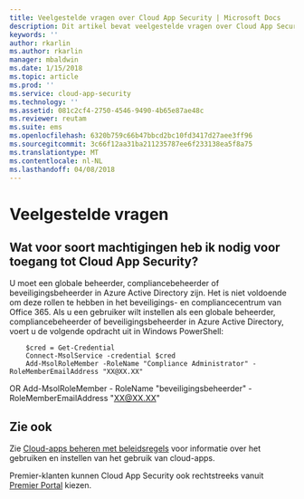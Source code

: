 ```yaml
---
title: Veelgestelde vragen over Cloud App Security | Microsoft Docs
description: Dit artikel bevat veelgestelde vragen over Cloud App Security en de bijbehorende antwoorden.
keywords: ''
author: rkarlin
ms.author: rkarlin
manager: mbaldwin
ms.date: 1/15/2018
ms.topic: article
ms.prod: ''
ms.service: cloud-app-security
ms.technology: ''
ms.assetid: 081c2cf4-2750-4546-9490-4b65e87ae48c
ms.reviewer: reutam
ms.suite: ems
ms.openlocfilehash: 6320b759c66b47bbcd2bc10fd3417d27aee3ff96
ms.sourcegitcommit: 3c66f12aa31ba211235787ee6f233138ea5f8a75
ms.translationtype: MT
ms.contentlocale: nl-NL
ms.lasthandoff: 04/08/2018
---
```

# <a name="frequently-asked-questions"></a>Veelgestelde vragen

## <a name="what-kind-of-permissions-do-i-need-to-have-in-order-to-access-cloud-app-security"></a>Wat voor soort machtigingen heb ik nodig voor toegang tot Cloud App Security?

U moet een globale beheerder, compliancebeheerder of beveiligingsbeheerder in Azure Active Directory zijn. Het is niet voldoende om deze rollen te hebben in het beveiligings- en compliancecentrum van Office 365.
Als u een gebruiker wilt instellen als een globale beheerder, compliancebeheerder of beveiligingsbeheerder in Azure Active Directory, voert u de volgende opdracht uit in Windows PowerShell:

        $cred = Get-Credential
        Connect-MsolService -credential $cred
        Add-MsolRoleMember -RoleName "Compliance Administrator" -RoleMemberEmailAddress "XX@XX.XX"
 OR Add-MsolRoleMember - RoleName "beveiligingsbeheerder" -RoleMemberEmailAddress "XX@XX.XX"

## <a name="see-also"></a>Zie ook  
Zie [Cloud-apps beheren met beleidsregels](control-cloud-apps-with-policies.md) voor informatie over het gebruiken en instellen van het gebruik van cloud-apps.   

Premier-klanten kunnen Cloud App Security ook rechtstreeks vanuit [Premier Portal](https://premier.microsoft.com/) kiezen.  

